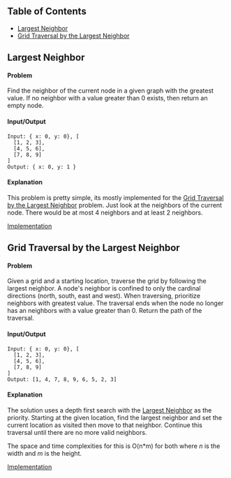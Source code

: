 ## Table of Contents
- [Largest Neighbor](#largest-neighbor)
- [Grid Traversal by the Largest Neighbor](#grid-traversal-by-the-largest-neighbor)

## Largest Neighbor
#### Problem
Find the neighbor of the current node in a given graph with the greatest value. If no neighbor with a value greater than 0 exists, then return an empty node.

#### Input/Output
```
Input: { x: 0, y: 0}, [
  [1, 2, 3],
  [4, 5, 6],
  [7, 8, 9]
]
Output: { x: 0, y: 1 }
```
#### Explanation
This problem is pretty simple, its mostly implemented for the [Grid Traversal by the Largest Neighbor](#grid-traversal-by-the-largest-neighbor) problem. Just look at the neighbors of the current node. There would be at most 4 neighbors and at least 2 neighbors.

[Implementation](https://github.com/vinnyoodles/algorithms/blob/master/src/graph/largestNeighbor.js)

## Grid Traversal by the Largest Neighbor
#### Problem
Given a grid and a starting location, traverse the grid by following the largest neighbor. A node's neighbor is confined to only the cardinal directions (north, south, east and west). When traversing, prioritize neighbors with greatest value. The traversal ends when the node no longer has an neighbors with a value greater than 0. Return the path of the traversal.

#### Input/Output
```
Input: { x: 0, y: 0}, [
  [1, 2, 3],
  [4, 5, 6],
  [7, 8, 9]
]
Output: [1, 4, 7, 8, 9, 6, 5, 2, 3]
```

#### Explanation
The solution uses a depth first search with the [Largest Neighbor](#largest-neighbor) as the priority. Starting at the given location, find the largest neighbor and set the current location as visited then move to that neighbor. Continue this traversal until there are no more valid neighbors.

The space and time complexities for this is O(n*m) for both where *n* is the width and *m* is the height.

[Implementation](https://github.com/vinnyoodles/algorithms/blob/master/src/graph/gridTraversal.js)
